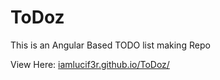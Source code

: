 # ToDoz
This is an Angular Based TODO list making Repo

View Here: 
[iamlucif3r.github.io/ToDoz/](https://iamlucif3r.github.io/ToDoz/)
